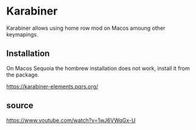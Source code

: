 # Karabiner

Karabiner allows using home row mod on Macos amoung other keymapings.

## Installation

On Macos Sequoia the hombrew installation does not work, install it from the 
package.

https://karabiner-elements.pqrs.org/

## source 

https://www.youtube.com/watch?v=1wJ6VWqGx-U
